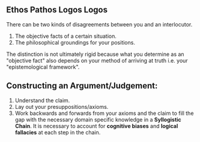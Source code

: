 Ethos Pathos Logos
Logos
---
There can be two kinds of disagreements between you and an interlocutor. 
1. The objective facts of a certain situation. 
2. The philosophical groundings for your positions. 

The distinction is not ultimately rigid because what you determine as an "objective fact" also depends on your method of arriving at truth i.e. your "epistemological framework". 

Constructing an Argument/Judgement:
---
1. Understand the claim.
2. Lay out your presuppositions/axioms.
3. Work backwards and forwards from your axioms and the claim to fill the gap with the necessary domain specific knowledge in a **Syllogistic Chain**. It is necessary to account for **cognitive biases** and **logical fallacies** at each step in the chain. 
